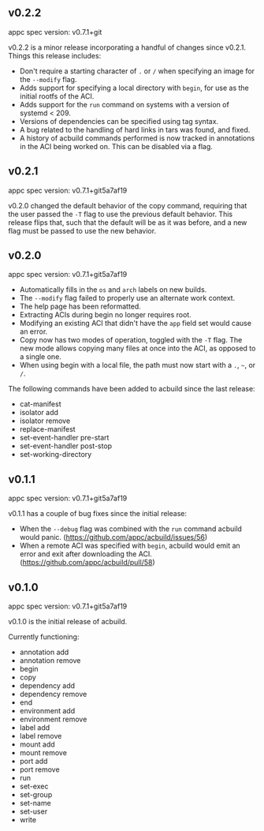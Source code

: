 ## v0.2.2

appc spec version: v0.7.1+git

v0.2.2 is a minor release incorporating a handful of changes since v0.2.1.
Things this release includes:

- Don't require a starting character of `.` or `/` when specifying an image for
  the `--modify` flag.
- Adds support for specifying a local directory with `begin`, for use as the
  initial rootfs of the ACI.
- Adds support for the `run` command on systems with a version of systemd <
  209.
- Versions of dependencies can be specified using tag syntax.
- A bug related to the handling of hard links in tars was found, and fixed.
- A history of acbuild commands performed is now tracked in annotations in the
  ACI being worked on. This can be disabled via a flag.

## v0.2.1

appc spec version: v0.7.1+git5a7af19

v0.2.0 changed the default behavior of the copy command, requiring that the
user passed the `-T` flag to use the previous default behavior. This release
flips that, such that the default will be as it was before, and a new flag must
be passed to use the new behavior.

## v0.2.0

appc spec version: v0.7.1+git5a7af19

- Automatically fills in the `os` and `arch` labels on new builds.
- The `--modify` flag failed to properly use an alternate work context.
- The help page has been reformatted.
- Extracting ACIs during begin no longer requires root.
- Modifying an existing ACI that didn't have the `app` field set would cause an
  error.
- Copy now has two modes of operation, toggled with the `-T` flag. The new mode
  allows copying many files at once into the ACI, as opposed to a single one.
- When using begin with a local file, the path must now start with a `.`, `~`,
  or `/`.

The following commands have been added to acbuild since the last release:
- cat-manifest
- isolator add
- isolator remove
- replace-manifest
- set-event-handler pre-start
- set-event-handler post-stop
- set-working-directory

## v0.1.1

appc spec version: v0.7.1+git5a7af19

v0.1.1 has a couple of bug fixes since the initial release:

- When the `--debug` flag was combined with the `run` command acbuild would
  panic. (https://github.com/appc/acbuild/issues/56)
- When a remote ACI was specified with `begin`, acbuild would emit an error and
  exit after downloading the ACI. (https://github.com/appc/acbuild/pull/58)

## v0.1.0

appc spec version: v0.7.1+git5a7af19

v0.1.0 is the initial release of acbuild.


Currently functioning:
- annotation add
- annotation remove
- begin
- copy
- dependency add
- dependency remove
- end
- environment add
- environment remove
- label add
- label remove
- mount add	
- mount remove
- port add
- port remove
- run
- set-exec
- set-group
- set-name
- set-user
- write
